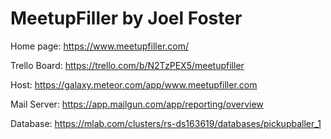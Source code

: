# MeetupFiller by Joel Foster

Home page: https://www.meetupfiller.com/

Trello Board: https://trello.com/b/N2TzPEX5/meetupfiller

Host: https://galaxy.meteor.com/app/www.meetupfiller.com

Mail Server: https://app.mailgun.com/app/reporting/overview

Database: https://mlab.com/clusters/rs-ds163619/databases/pickupballer_1
